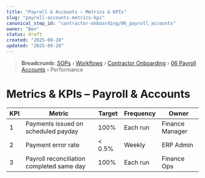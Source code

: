 ```yaml
---
title: "Payroll & Accounts – Metrics & KPIs"
slug: "payroll-accounts-metrics-kpi"
canonical_step_id: "contractor-onboarding/06_payroll_accounts"
owner: "Ben"
status: draft
created: "2025-09-28"
updated: "2025-09-28"
---
```


> **Breadcrumb:** [SOPs](/docs/sop/README.md) › [Workflows](/docs/sop/workflow/README.md) › [Contractor Onboarding](../) › [06 Payroll Accounts](../06_payroll_accounts/README.md) › Performance


# Metrics & KPIs – Payroll & Accounts

| KPI | Metric | Target | Frequency | Owner |
|-----|--------|--------|-----------|-------|
| 1 | Payments issued on scheduled payday | 100% | Each run | Finance Manager |
| 2 | Payment error rate | < 0.5% | Weekly | ERP Admin |
| 3 | Payroll reconciliation completed same day | 100% | Each run | Finance Ops |
